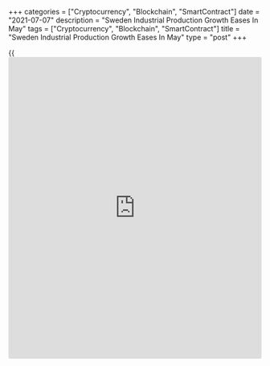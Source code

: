 +++
categories = ["Cryptocurrency", "Blockchain", "SmartContract"]
date = "2021-07-07"
description = "Sweden Industrial Production Growth Eases In May"
tags = ["Cryptocurrency", "Blockchain", "SmartContract"]
title = "Sweden Industrial Production Growth Eases In May"
type = "post"
+++

{{<iframe id="large-banner" src="https://www.bounty.group/#slide=1.0" width="100%" height="600" scrolling="no" style="border: 0px solid rgb(216, 221, 230); border-radius: 3px;">}}

Sweden's industrial production growth eased in May, data from Statistics
Sweden showed on Wednesday.

Industrial production grew a [calendar](https://www.fintechee.com/web-trader/)-adjusted 24.2 percent year-on-year
in May, after a 27.1 percent rise in April.

The overall private sector output rose 9.7 percent yearly in May, after
a 11.1 percent increase in the previous month.

The largest upward contribution to total private sector development came
from motor vehicle industry, by 78.0 percent year-on-year in May.

Services output gained 8.4 percent annually in May, while construction
output declined 5.2 percent.

On a month-on-month basis, industrial production increased 0.1 percent
in May, after a 0.9 percent rise in the prior month.

The total private sector output declined 0.2 percent from the previous
month.

Manufacturing output decreased 0.1 percent monthly in May, after a 1.0
percent rise in the previous month.

Separate data from the statistical office revealed that a [calendar](https://www.fintechee.com/web-trader/)
adjusted industrial orders rose 32.7 annually in May.

Orders received from the domestic market increased 19.9 percent in May
and those from foreign [markets][1] rose 42.2 percent.

On a month-on-month basis, industrial orders rose a seasonally adjusted
6.1 percent in May.

Another data from Statistics Sweden showed that the household
consumption increased a seasonally adjusted 2.6 percent monthly in May.

On an annual basis, household consumption grew 8.8 percent in May.

For comments and feedback [contact](https://www.playgroundfx.com/contact/): editorial@rtt[news](https://www.letsplayfx.com/blog/forex-news-website/).com

[Economic News][2]

 **What parts of the world are seeing the best (and worst) economic
performances lately? Click[here][3] to check out our [Econ Scorecard][3]
and find out! See up-to-the-moment [ranking](https://www.playgroundfx.com/blog/crypto-exchange-ranking/)s for the best and worst
performers in [GDP][4], [unemployment rate][5], [inflation][6] and much
more.**

   1. www.rtt[news](https://www.letsplayfx.com/blog/forex-news-website/).com/Content/Markets.aspx
   2. www.rtt[news](https://www.letsplayfx.com/blog/forex-news-website/).com/Content/EconomicNews.aspx
   3. www.rtt[news](https://www.letsplayfx.com/blog/forex-news-website/).com/economic-scorecard/world-rank/PPI/highest-performance.aspx
   4. www.rtt[news](https://www.letsplayfx.com/blog/forex-news-website/).com/economic-scorecard/world-rank/GDP/highest-performance.aspx
   5. www.rtt[news](https://www.letsplayfx.com/blog/forex-news-website/).com/economic-scorecard/world-rank/unemployment-rate/lowest-performance.aspx
   6. www.rtt[news](https://www.letsplayfx.com/blog/forex-news-website/).com/economic-scorecard/world-rank/CPI/highest-performance.aspx